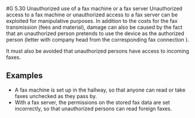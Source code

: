 #G 5.30 Unauthorized use of a fax machine or a fax server
Unauthorized access to a fax machine or unauthorized access to a fax server can be exploited for manipulative purposes. In addition to the costs for the fax transmission (fees and material), damage can also be caused by the fact that an unauthorized person pretends to use the device as the authorized person (letter with company head from the corresponding fax connection ).

It must also be avoided that unauthorized persons have access to incoming faxes.



## Examples 
* A fax machine is set up in the hallway, so that anyone can read or take faxes unchecked as they pass by.
* With a fax server, the permissions on the stored fax data are set incorrectly, so that unauthorized persons can read foreign faxes.




